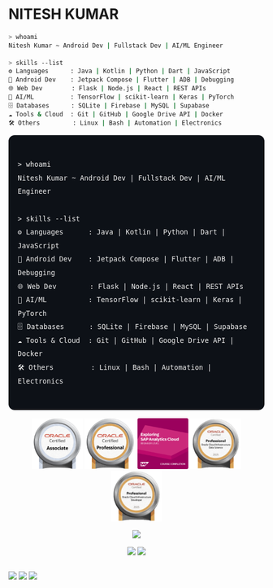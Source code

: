<p align="center">
  <h1><strong>NITESH KUMAR</strong>
  </h1> 
</p>





```bash
> whoami
Nitesh Kumar ~ Android Dev | Fullstack Dev | AI/ML Engineer

> skills --list
⚙️ Languages      : Java | Kotlin | Python | Dart | JavaScript
📱 Android Dev    : Jetpack Compose | Flutter | ADB | Debugging
🌐 Web Dev        : Flask | Node.js | React | REST APIs
🧠 AI/ML          : TensorFlow | scikit-learn | Keras | PyTorch
🗄️ Databases      : SQLite | Firebase | MySQL | Supabase
☁️ Tools & Cloud  : Git | GitHub | Google Drive API | Docker
🛠️ Others         : Linux | Bash | Automation | Electronics
```

<pre style="font-size:16px; line-height:1.6em; padding:18px; background:#0d1117; color:#f0f0f0; border-radius:12px; overflow-x:auto;">
<code>
> whoami
Nitesh Kumar ~ Android Dev | Fullstack Dev | AI/ML Engineer

> skills --list
⚙️ Languages      : Java | Kotlin | Python | Dart | JavaScript
📱 Android Dev    : Jetpack Compose | Flutter | ADB | Debugging
🌐 Web Dev        : Flask | Node.js | React | REST APIs
🧠 AI/ML          : TensorFlow | scikit-learn | Keras | PyTorch
🗄️ Databases      : SQLite | Firebase | MySQL | Supabase
☁️ Tools & Cloud  : Git | GitHub | Google Drive API | Docker
🛠️ Others         : Linux | Bash | Automation | Electronics
</code>
</pre>

</p>
<p align="center">
<!-- Earned Badges -->
<img src="https://github.com/daemon-001/daemon-001/blob/main/Badges/Oracle_Associate.png" width="100px">
<img src="https://github.com/daemon-001/daemon-001/blob/main/Badges/Oracle_Professional.png" width="100px">
<img src="https://github.com/daemon-001/daemon-001/blob/main/Badges/SAP_AC.png" width="100px">
<img src="https://github.com/daemon-001/daemon-001/blob/main/Badges/OCI_DS.png" width="100px">
<img src="https://github.com/daemon-001/daemon-001/blob/main/Badges/OCI-Dev.png" width="100px">
</p>


<p align="center">
  <!-- Profile Overview -->
  <img src="https://github-profile-summary-cards.vercel.app/api/cards/profile-details?username=daemon-001&theme=radical" height="200px"/>
</p>
<p align="center">
  <!-- Language & Repo Stats -->
  <img src="https://github-profile-summary-cards.vercel.app/api/cards/most-commit-language?username=daemon-001&theme=radical" height="200px"/>
  <img src="https://github-profile-summary-cards.vercel.app/api/cards/productive-time?username=daemon-001&theme=radical&utcOffset=5.5" height="200px"/>
</p>



<!-- Social Section -->
##  

<p align="left">
  <a href="https://www.linkedin.com/in/daemon001/"><img src="https://img.shields.io/badge/LinkedIn-0A66C2?style=for-the-badge&logo=linkedin&logoColor=white"/></a> 
  <a href="nitesh.kumar4work@gmail.com"><img src="https://img.shields.io/badge/Email-D14836?style=for-the-badge&logo=gmail&logoColor=white"/></a>
  <a href="https://www.buymeacoffee.com/yourusername"><img src="https://img.shields.io/badge/-Buy_me_a_coffee-FECC00?style=for-the-badge&logo=buymeacoffee&logoColor=black"/></a>
</p>


